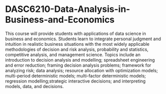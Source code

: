 # DASC6210-Data-Analysis-in-Business-and-Economics
This course will provide students with applications of data science in business and economics. Students learn to integrate personal judgment and intuition in realistic business situations with the most widely applicable methodologies of decision and risk analysis, probability and statistics, competitive analysis, and management science. Topics include an introduction to decision analysis and modelling; spreadsheet engineering and error reduction; framing decision analysis problems; framework for analyzing risk; data analysis; resource allocation with optimization models; multi-period deterministic models; multi-factor deterministic models; regression modelling;strategic interactive decisions; and interpreting models, data, and decisions. 
